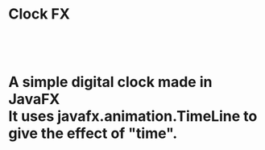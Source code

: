 <style>
h1 {
  font-face : "Helvetica";
}
p {
  font-face : "Helvetica";
}
</style>
<h1>Clock FX<h1>
<br>
<p>
A simple digital clock made in JavaFX<br>
It uses javafx.animation.TimeLine to give the effect of "time".<br>
</p>
